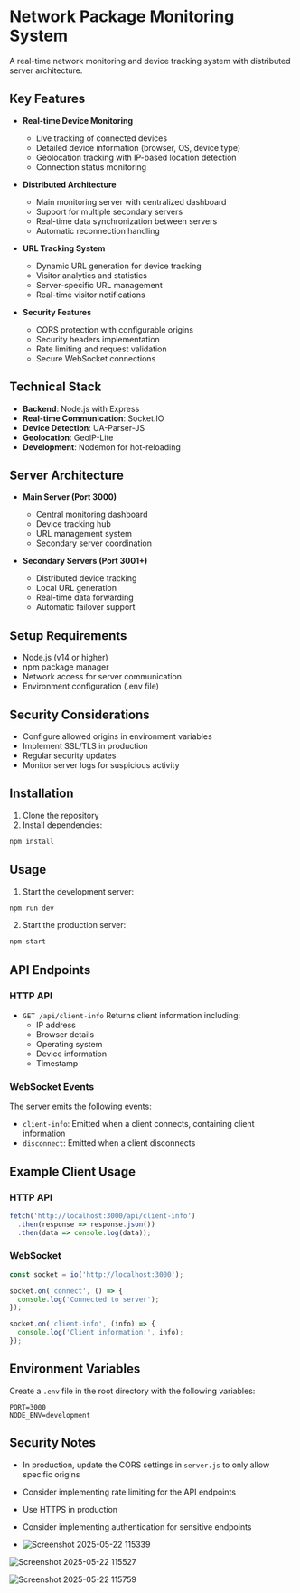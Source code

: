 # Network Package Monitoring System

A real-time network monitoring and device tracking system with distributed server architecture.

## Key Features

- **Real-time Device Monitoring**
  - Live tracking of connected devices
  - Detailed device information (browser, OS, device type)
  - Geolocation tracking with IP-based location detection
  - Connection status monitoring

- **Distributed Architecture**
  - Main monitoring server with centralized dashboard
  - Support for multiple secondary servers
  - Real-time data synchronization between servers
  - Automatic reconnection handling

- **URL Tracking System**
  - Dynamic URL generation for device tracking
  - Visitor analytics and statistics
  - Server-specific URL management
  - Real-time visitor notifications

- **Security Features**
  - CORS protection with configurable origins
  - Security headers implementation
  - Rate limiting and request validation
  - Secure WebSocket connections

## Technical Stack

- **Backend**: Node.js with Express
- **Real-time Communication**: Socket.IO
- **Device Detection**: UA-Parser-JS
- **Geolocation**: GeoIP-Lite
- **Development**: Nodemon for hot-reloading

## Server Architecture

- **Main Server (Port 3000)**
  - Central monitoring dashboard
  - Device tracking hub
  - URL management system
  - Secondary server coordination

- **Secondary Servers (Port 3001+)**
  - Distributed device tracking
  - Local URL generation
  - Real-time data forwarding
  - Automatic failover support

## Setup Requirements

- Node.js (v14 or higher)
- npm package manager
- Network access for server communication
- Environment configuration (.env file)

## Security Considerations

- Configure allowed origins in environment variables
- Implement SSL/TLS in production
- Regular security updates
- Monitor server logs for suspicious activity

## Installation

1. Clone the repository
2. Install dependencies:
```bash
npm install
```

## Usage

1. Start the development server:
```bash
npm run dev
```

2. Start the production server:
```bash
npm start
```

## API Endpoints

### HTTP API

- `GET /api/client-info`
  Returns client information including:
  - IP address
  - Browser details
  - Operating system
  - Device information
  - Timestamp

### WebSocket Events

The server emits the following events:

- `client-info`: Emitted when a client connects, containing client information
- `disconnect`: Emitted when a client disconnects

## Example Client Usage

### HTTP API
```javascript
fetch('http://localhost:3000/api/client-info')
  .then(response => response.json())
  .then(data => console.log(data));
```

### WebSocket
```javascript
const socket = io('http://localhost:3000');

socket.on('connect', () => {
  console.log('Connected to server');
});

socket.on('client-info', (info) => {
  console.log('Client information:', info);
});
```

## Environment Variables

Create a `.env` file in the root directory with the following variables:

```
PORT=3000
NODE_ENV=development
```

## Security Notes

- In production, update the CORS settings in `server.js` to only allow specific origins
- Consider implementing rate limiting for the API endpoints
- Use HTTPS in production
- Consider implementing authentication for sensitive endpoints

- ![Screenshot 2025-05-22 115339](https://github.com/user-attachments/assets/9d9485e1-abac-48d1-af75-871e553e1fe9)


![Screenshot 2025-05-22 115527](https://github.com/user-attachments/assets/fc326e8a-a18f-4868-911c-948c70a84abc)



![Screenshot 2025-05-22 115759](https://github.com/user-attachments/assets/b28e8912-7953-4b97-b53c-9fcc8054c149)

